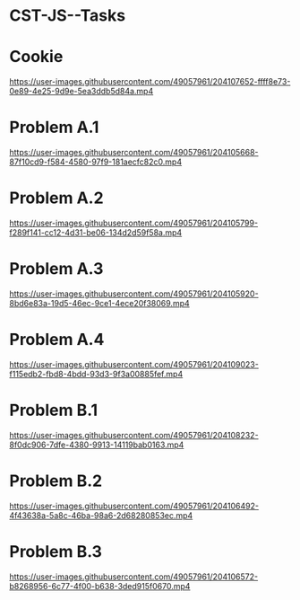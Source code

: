 # CST-JS--Tasks
<h1>Cookie</h1>

https://user-images.githubusercontent.com/49057961/204107652-ffff8e73-0e89-4e25-9d9e-5ea3ddb5d84a.mp4

<h1>Problem A.1</h1>

https://user-images.githubusercontent.com/49057961/204105668-87f10cd9-f584-4580-97f9-181aecfc82c0.mp4

<h1>Problem A.2</h1>

https://user-images.githubusercontent.com/49057961/204105799-f289f141-cc12-4d31-be06-134d2d59f58a.mp4

<h1>Problem A.3</h1>

https://user-images.githubusercontent.com/49057961/204105920-8bd6e83a-19d5-46ec-9ce1-4ece20f38069.mp4

<h1>Problem A.4</h1>

https://user-images.githubusercontent.com/49057961/204109023-f115edb2-fbd8-4bdd-93d3-9f3a00885fef.mp4

<h1>Problem B.1</h1>

https://user-images.githubusercontent.com/49057961/204108232-8f0dc906-7dfe-4380-9913-14119bab0163.mp4

<h1>Problem B.2</h1>

https://user-images.githubusercontent.com/49057961/204106492-4f43638a-5a8c-46ba-98a6-2d68280853ec.mp4

<h1>Problem B.3</h1>

https://user-images.githubusercontent.com/49057961/204106572-b8268956-6c77-4f00-b638-3ded915f0670.mp4

